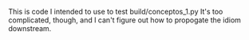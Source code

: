 This is code I intended to use to test
build/conceptos_1.py
It's too complicated, though,
and I can't figure out how to propogate the idiom downstream.
